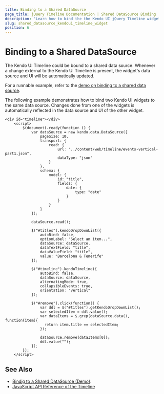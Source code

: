 ```yaml
---
title: Binding to a Shared DataSource
page_title: jQuery Timeline Documentation | Shared DataSource Binding
description: "Learn how to bind the the Kendo UI jQuery Timeline widget to a shared data source."
slug: shared_datasource_kendoui_timeline_widget
position: 6
---
```


# Binding to a Shared DataSource

The Kendo UI Timeline could be bound to a shared data source. Whenever a change external to the Kendo UI Timeline is present, the widget's data source and UI will be automatically updated.

For a runnable example, refer to the [demo on binding to a shared data source](https://demos.telerik.com/kendo-ui/timeline/shared-datasource).

The following example demonstrates how to bind two Kendo UI widgets to the same data source. Changes done from one of the widgets is automatically reflected in the data source and UI of the other widget.

```
<div id="timeline"></div>
    <script>
        $(document).ready(function () {
            var dataSource = new kendo.data.DataSource({
                pageSize: 10,
                transport: {
                    read: {
                        url: "../content/web/timeline/events-vertical-part1.json",
                        dataType: "json"
                    }
                },
                schema: {
                    model: {
                        id: "title",
                        fields: {
                            date: {
                                type: "date"
                            }
                        }
                    }
                }
            });

            dataSource.read();

            $("#titles").kendoDropDownList({
                autoBind: false,
                optionLabel: "Select an item...",
                dataSource: dataSource,
                dataTextField: "title",
                dataValueField: "title",
                value: "Barcelona & Tenerife"
            });

            $("#timeline").kendoTimeline({
                autoBind: false,
                dataSource: dataSource,
                alternatingMode: true,
                collapsibleEvents: true,
                orientation: "vertical"
            });

            $("#remove").click(function() {
                var ddl = $("#titles").getKendoDropDownList();
                var selectedItem = ddl.value();
                var dataItems = $.grep(dataSource.data(), function(item){
                  return item.title == selectedItem;
                });

                dataSource.remove(dataItems[0]);
                ddl.value("");
            });
        });
    </script>
```

## See Also

* [Bindig to a Shared DataSource (Demo)](https://demos.telerik.com/kendo-ui/timeline/shared-datasource).
* [JavaScript API Reference of the Timeline](/api/javascript/ui/timeline)
